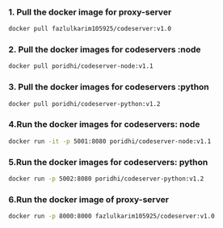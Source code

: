 ### 1. Pull the docker image for proxy-server
```bash
docker pull fazlulkarim105925/codeserver:v1.0
```
### 2. Pull the docker images for codeservers :node
```bash
docker pull poridhi/codeserver-node:v1.1
```
### 3. Pull the docker images for codeservers :python
```bash
docker pull poridhi/codeserver-python:v1.2
```
### 4.Run the docker images for codeservers: node
```bash
docker run -it -p 5001:8080 poridhi/codeserver-node:v1.1
```
### 5.Run the docker images for codeservers: python
```bash
docker run -p 5002:8080 poridhi/codeserver-python:v1.2
```
### 6.Run the docker image of proxy-server
```bash
docker run -p 8000:8000 fazlulkarim105925/codeserver:v1.0
```
